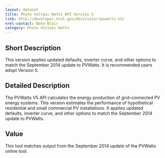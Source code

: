 ```yaml
---
layout: dataset
title: Photo Voltaic Watts API Version 5
link: http://developer.nrel.gov/docs/solar/pvwatts-v5/
nrel-contact: Nate Blair
category: Photo Voltaic Watts
---
```


## Short Description

This version applies updated defaults, inverter curve, and other options to match the September 2014 update to PVWatts. It is recommended users adopt Version 5.

## Detailed Description

The PVWatts V5 API calculates the energy production
of grid-connected PV energy systems. This version
estimates the performance of hypothetical residential
and small commercial PV installations. It applies
updated defaults, inverter curve, and other options
to match the September 2014 update to PVWatts.

## Value

This tool matches output from the September 2014
update of the PVWatts online tool.
